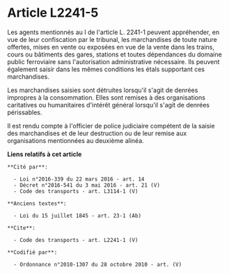 # Article L2241-5

Les agents mentionnés au I de l'article L. 2241-1 peuvent appréhender, en vue de leur confiscation par le tribunal, les
marchandises de toute nature offertes, mises en vente ou exposées en vue de la vente dans les trains, cours ou bâtiments des
gares, stations et toutes dépendances du domaine public ferroviaire sans l'autorisation administrative nécessaire. Ils
peuvent également saisir dans les mêmes conditions les étals supportant ces marchandises. 

Les marchandises saisies sont détruites lorsqu'il s'agit de denrées impropres à la consommation. Elles sont remises à des
organisations caritatives ou humanitaires d'intérêt général lorsqu'il s'agit de denrées périssables. 

Il est rendu compte à l'officier de police judiciaire compétent de la saisie des marchandises et de leur destruction ou de
leur remise aux organisations mentionnées au deuxième alinéa.

**Liens relatifs à cet article**

	**Cité par**:

	  - Loi n°2016-339 du 22 mars 2016 - art. 14
	  - Décret n°2016-541 du 3 mai 2016 - art. 21 (V)
	  - Code des transports - art. L3114-1 (V)

	**Anciens textes**:

	  - Loi du 15 juillet 1845 - art. 23-1 (Ab)

	**Cite**:

	  - Code des transports - art. L2241-1 (V)

	**Codifié par**:

	  - Ordonnance n°2010-1307 du 28 octobre 2010 - art. (V)
